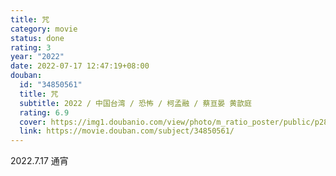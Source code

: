 ```yaml
---
title: 咒
category: movie
status: done
rating: 3
year: "2022"
date: 2022-07-17 12:47:19+08:00
douban:
  id: "34850561"
  title: 咒
  subtitle: 2022 / 中国台湾 / 恐怖 / 柯孟融 / 蔡亘晏 黄歆庭
  rating: 6.9
  cover: https://img1.doubanio.com/view/photo/m_ratio_poster/public/p2871258860.jpg
  link: https://movie.douban.com/subject/34850561/
---
```


2022.7.17 通宵
